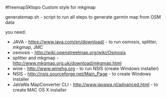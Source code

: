 #freemapSKtopo
Custom style for mkgmap

generatemap.sh - script to run all steps to generate garmin map from OSM data

you need:
* JAVA - https://www.java.com/en/download/ - to run osmosis, splitter, mkgmap, JMC
* osmosis - http://wiki.openstreetmap.org/wiki/Osmosis
* splitter and mkgmap - http://www.mkgmap.org.uk/download/mkgmap.html 
* wine - http://www.winehg.org - to run NSIS (create Windows installer)
* NSIS - http://nsis.sourceforge.net/Main_Page - to create Windows installer
* JaVaWa MapConverter CLI - http://www.javawa.nl/advanced.html - to create MAC OS X installer